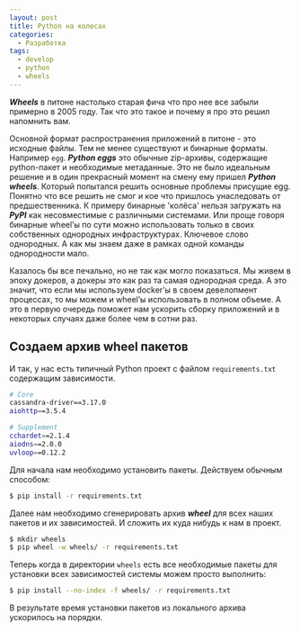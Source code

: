 ```yaml
---
layout: post
title: Python на колесах
categories:
  - Разработка
tags:
  - develop
  - python
  - wheels
---
```


***Wheels*** в питоне настолько старая фича что про нее все забыли примерно в 2005 году. Так что это такое и почему я про это решил напомнить вам.

Основной формат распространения приложений в питоне - это исходные файлы. Тем не менее существуют и бинарные форматы. Например ```egg```. ***Python eggs*** это обычные zip-архивы, содержащие python-пакет и необходимые метаданные. Это не было идеальным решение и в один прекрасный момент на смену ему пришел ***Python wheels***. Который попытался решить основные проблемы присущие egg. Понятно что все решить не смог и кое что пришлось унаследовать от предшественника. К примеру бинарные 'колёса' нельзя загружать на ***PyPI*** как несовместимые с различными системами. Или проще говоря бинарные wheel’ы по сути можно использовать только в своих собственных однородных инфраструктурах. Ключевое слово однородных. А как мы знаем даже в рамках одной команды однородности мало.

Казалось бы все печально, но не так как могло показаться. Мы живем в эпоху докеров, а докеры это как раз та самая однородная среда. А это значит, что если мы используем docker’ы в своем девелопмент процессах, то мы можем и  wheel’ы использовать в полном объеме. А это в первую очередь поможет нам ускорить сборку приложений и в некоторых случаях даже более чем в сотни раз.

## Создаем архив wheel пакетов

И так, у нас есть типичный Python проект с файлом ```requirements.txt``` содержащим зависимости.

```bash
# Core
cassandra-driver==3.17.0
aiohttp==3.5.4

# Supplement
cchardet==2.1.4
aiodns==2.0.0
uvloop==0.12.2
```

Для начала нам необходимо установить пакеты. Действуем обычным способом:

```bash
$ pip install -r requirements.txt
```

Далее нам необходимо сгенерировать архив ***wheel*** для всех наших пакетов и их зависимостей. И сложить их куда нибудь к нам в проект.

```bash
$ mkdir wheels
$ pip wheel -w wheels/ -r requirements.txt 
```

Теперь когда в директории ```wheels``` есть все необходимые пакеты для установки всех зависимостей системы можем просто выполнить:

```bash
$ pip install --no-index -f wheels/ -r requirements.txt
```

В результате время установки пакетов из локального архива ускорилось на порядки.